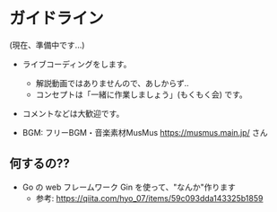 # ガイドライン

(現在、準備中です...)

* ライブコーディングをします。
  - 解説動画ではありませんので、あしからず..
  - コンセプトは「一緒に作業しましょう」(もくもく会) です。

* コメントなどは大歓迎です。

* BGM: フリーBGM・音楽素材MusMus https://musmus.main.jp/ さん


## 何するの??
* Go の web フレームワーク Gin を使って、"なんか"作ります
  - 参考: https://qiita.com/hyo_07/items/59c093dda143325b1859
